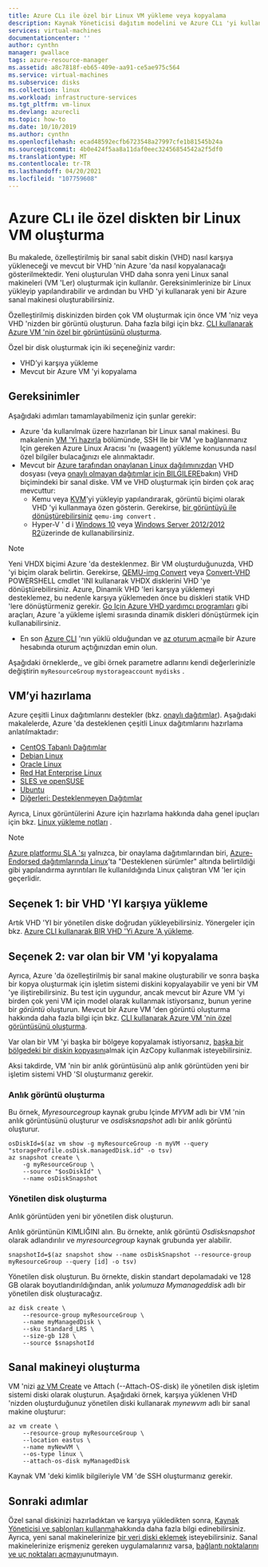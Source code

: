 ```yaml
---
title: Azure CLı ile özel bir Linux VM yükleme veya kopyalama
description: Kaynak Yöneticisi dağıtım modelini ve Azure CLı 'yi kullanarak özelleştirilmiş bir sanal makineyi karşıya yükleme veya kopyalama
services: virtual-machines
documentationcenter: ''
author: cynthn
manager: gwallace
tags: azure-resource-manager
ms.assetid: a8c7818f-eb65-409e-aa91-ce5ae975c564
ms.service: virtual-machines
ms.subservice: disks
ms.collection: linux
ms.workload: infrastructure-services
ms.tgt_pltfrm: vm-linux
ms.devlang: azurecli
ms.topic: how-to
ms.date: 10/10/2019
ms.author: cynthn
ms.openlocfilehash: ecad48592ecfb6723548a27997cfe1b81545b24a
ms.sourcegitcommit: 4b0e424f5aa8a11daf0eec32456854542a2f5df0
ms.translationtype: MT
ms.contentlocale: tr-TR
ms.lasthandoff: 04/20/2021
ms.locfileid: "107759608"
---
```

# <a name="create-a-linux-vm-from-a-custom-disk-with-the-azure-cli"></a>Azure CLı ile özel diskten bir Linux VM oluşturma

<!-- rename to create-vm-specialized -->

Bu makalede, özelleştirilmiş bir sanal sabit diskin (VHD) nasıl karşıya yükleneceği ve mevcut bir VHD 'nin Azure 'da nasıl kopyalanacağı gösterilmektedir. Yeni oluşturulan VHD daha sonra yeni Linux sanal makineleri (VM 'Ler) oluşturmak için kullanılır. Gereksinimlerinize bir Linux yükleyip yapılandırabilir ve ardından bu VHD 'yi kullanarak yeni bir Azure sanal makinesi oluşturabilirsiniz.

Özelleştirilmiş diskinizden birden çok VM oluşturmak için önce VM 'niz veya VHD 'nizden bir görüntü oluşturun. Daha fazla bilgi için bkz. [CLI kullanarak Azure VM 'nin özel bir görüntüsünü oluşturma](tutorial-custom-images.md).

Özel bir disk oluşturmak için iki seçeneğiniz vardır:
* VHD’yi karşıya yükleme
* Mevcut bir Azure VM 'yi kopyalama


## <a name="requirements"></a>Gereksinimler
Aşağıdaki adımları tamamlayabilmeniz için şunlar gerekir:

- Azure 'da kullanılmak üzere hazırlanan bir Linux sanal makinesi. Bu makalenin [VM 'Yi hazırla](#prepare-the-vm) bölümünde, SSH Ile bir VM 'ye bağlanmanız Için gereken Azure Linux Aracısı 'nı (waagent) yükleme konusunda nasıl özel bilgiler bulacağınızı ele alınmaktadır.
- Mevcut bir [Azure tarafından onaylanan Linux dağılımınızdan](endorsed-distros.md) VHD dosyası (veya [onaylı olmayan dağıtımlar için BILGILERE](create-upload-generic.md)bakın) VHD biçimindeki bir sanal diske. VM ve VHD oluşturmak için birden çok araç mevcuttur:
  - Kemu veya [](https://en.wikibooks.org/wiki/QEMU/Installing_QEMU) [KVM](https://www.linux-kvm.org/page/RunningKVM)'yi yükleyip yapılandırarak, görüntü biçimi olarak VHD 'yi kullanmaya özen gösterin. Gerekirse, [bir görüntüyü ile dönüştürebilirsiniz](https://en.wikibooks.org/wiki/QEMU/Images#Converting_image_formats) `qemu-img convert` .
  - Hyper-V ' d i [Windows 10](/virtualization/hyper-v-on-windows/quick-start/enable-hyper-v) veya [Windows Server 2012/2012 R2](/previous-versions/windows/it-pro/windows-server-2012-R2-and-2012/hh846766(v=ws.11))üzerinde de kullanabilirsiniz.

> [!NOTE]
> Yeni VHDX biçimi Azure 'da desteklenmez. Bir VM oluşturduğunuzda, VHD 'yi biçim olarak belirtin. Gerekirse, [QEMU-img Convert](https://en.wikibooks.org/wiki/QEMU/Images#Converting_image_formats) veya [Convert-VHD](/powershell/module/hyper-v/convert-vhd) POWERSHELL cmdlet 'INI kullanarak VHDX disklerini VHD 'ye dönüştürebilirsiniz. Azure, Dinamik VHD 'leri karşıya yüklemeyi desteklemez, bu nedenle karşıya yüklemeden önce bu diskleri statik VHD 'lere dönüştürmeniz gerekir. [Go Için Azure VHD yardımcı programları](https://github.com/Microsoft/azure-vhd-utils-for-go) gibi araçları, Azure 'a yükleme işlemi sırasında dinamik diskleri dönüştürmek için kullanabilirsiniz.
> 
> 


- En son [Azure CLI](/cli/azure/install-az-cli2) 'nın yüklü olduğundan ve [az oturum açma](/cli/azure/reference-index#az_login)ile bir Azure hesabında oturum açtığınızdan emin olun.

Aşağıdaki örneklerde,, ve gibi örnek parametre adlarını kendi değerlerinizle değiştirin `myResourceGroup` `mystorageaccount` `mydisks` .

<a id="prepimage"> </a>

## <a name="prepare-the-vm"></a>VM’yi hazırlama

Azure çeşitli Linux dağıtımlarını destekler (bkz. [onaylı dağıtımlar](endorsed-distros.md)). Aşağıdaki makalelerde, Azure 'da desteklenen çeşitli Linux dağıtımlarını hazırlama anlatılmaktadır:

* [CentOS Tabanlı Dağıtımlar](create-upload-centos.md)
* [Debian Linux](debian-create-upload-vhd.md)
* [Oracle Linux](oracle-create-upload-vhd.md)
* [Red Hat Enterprise Linux](redhat-create-upload-vhd.md)
* [SLES ve openSUSE](suse-create-upload-vhd.md)
* [Ubuntu](create-upload-ubuntu.md)
* [Diğerleri: Desteklenmeyen Dağıtımlar](create-upload-generic.md)

Ayrıca, Linux görüntülerini Azure için hazırlama hakkında daha genel ipuçları için bkz. [Linux yükleme notları](create-upload-generic.md#general-linux-installation-notes) .

> [!NOTE]
> [Azure platformu SLA 'sı](https://azure.microsoft.com/support/legal/sla/virtual-machines/) yalnızca, bir onaylama dağıtımlarından biri, [Azure-Endorsed dağıtımlarında Linux](endorsed-distros.md)'ta "Desteklenen sürümler" altında belirtildiği gibi yapılandırma ayrıntıları Ile kullanıldığında Linux çalıştıran VM 'ler için geçerlidir.
> 
> 

## <a name="option-1-upload-a-vhd"></a>Seçenek 1: bir VHD 'YI karşıya yükleme

Artık VHD 'YI bir yönetilen diske doğrudan yükleyebilirsiniz. Yönergeler için bkz. [Azure CLI kullanarak BIR VHD 'Yi Azure 'A yükleme](disks-upload-vhd-to-managed-disk-cli.md).

## <a name="option-2-copy-an-existing-vm"></a>Seçenek 2: var olan bir VM 'yi kopyalama

Ayrıca, Azure 'da özelleştirilmiş bir sanal makine oluşturabilir ve sonra başka bir kopya oluşturmak için işletim sistemi diskini kopyalayabilir ve yeni bir VM 'ye iliştirebilirsiniz. Bu test için uygundur, ancak mevcut bir Azure VM 'yi birden çok yeni VM için model olarak kullanmak istiyorsanız, bunun yerine bir *görüntü* oluşturun. Mevcut bir Azure VM 'den görüntü oluşturma hakkında daha fazla bilgi için bkz. [CLI kullanarak Azure VM 'nin özel görüntüsünü oluşturma](tutorial-custom-images.md).

Var olan bir VM 'yi başka bir bölgeye kopyalamak istiyorsanız, [başka bir bölgedeki bir diskin kopyasını](disks-upload-vhd-to-managed-disk-cli.md#copy-a-managed-disk)almak için AzCopy kullanmak isteyebilirsiniz. 

Aksi takdirde, VM 'nin bir anlık görüntüsünü alıp anlık görüntüden yeni bir işletim sistemi VHD 'SI oluşturmanız gerekir.

### <a name="create-a-snapshot"></a>Anlık görüntü oluşturma

Bu örnek, *Myresourcegroup* kaynak grubu Içinde *MYVM* adlı bir VM 'nin anlık görüntüsünü oluşturur ve *osdisksnapshot* adlı bir anlık görüntü oluşturur.

```azurecli
osDiskId=$(az vm show -g myResourceGroup -n myVM --query "storageProfile.osDisk.managedDisk.id" -o tsv)
az snapshot create \
    -g myResourceGroup \
    --source "$osDiskId" \
    --name osDiskSnapshot
```
###  <a name="create-the-managed-disk"></a>Yönetilen disk oluşturma

Anlık görüntüden yeni bir yönetilen disk oluşturun.

Anlık görüntünün KIMLIĞINI alın. Bu örnekte, anlık görüntü *Osdisksnapshot* olarak adlandırılır ve *myresourcegroup* kaynak grubunda yer alabilir.

```azurecli
snapshotId=$(az snapshot show --name osDiskSnapshot --resource-group myResourceGroup --query [id] -o tsv)
```

Yönetilen disk oluşturun. Bu örnekte, diskin standart depolamadaki ve 128 GB olarak boyutlandırıldığından, anlık *yolumuza Mymanageddisk* adlı bir yönetilen disk oluşturacağız.

```azurecli
az disk create \
    --resource-group myResourceGroup \
    --name myManagedDisk \
    --sku Standard_LRS \
    --size-gb 128 \
    --source $snapshotId
```

## <a name="create-the-vm"></a>Sanal makineyi oluşturma

VM 'nizi [az VM Create](/cli/azure/vm#az_vm_create) ve Attach (--Attach-OS-disk) ile yönetilen disk işletim sistemi diski olarak oluşturun. Aşağıdaki örnek, karşıya yüklenen VHD 'nizden oluşturduğunuz yönetilen diski kullanarak *mynewvm* adlı bir sanal makine oluşturur:

```azurecli
az vm create \
    --resource-group myResourceGroup \
    --location eastus \
    --name myNewVM \
    --os-type linux \
    --attach-os-disk myManagedDisk
```

Kaynak VM 'deki kimlik bilgileriyle VM 'de SSH oluşturmanız gerekir. 

## <a name="next-steps"></a>Sonraki adımlar
Özel sanal diskinizi hazırladıktan ve karşıya yükledikten sonra, [Kaynak Yöneticisi ve şablonları kullanma](../../azure-resource-manager/management/overview.md)hakkında daha fazla bilgi edinebilirsiniz. Ayrıca, yeni sanal makinelerinize [bir veri diski eklemek](add-disk.md) isteyebilirsiniz. Sanal makinelerinize erişmeniz gereken uygulamalarınız varsa, [bağlantı noktalarını ve uç noktaları açmayı](nsg-quickstart.md)unutmayın.
